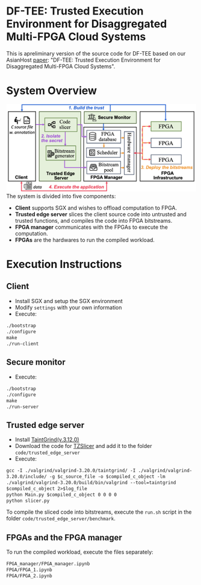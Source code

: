 # DF-TEE: Trusted Execution Environment for Disaggregated Multi-FPGA Cloud Systems
This is apreliminary version of the source code for DF-TEE based on our AsianHost [paper](./docs/AsianHost23_DF-TEE.pdf): "DF-TEE: Trusted Execution Environment for Disaggregated Multi-FPGA Cloud Systems". 

# System Overview
![system_overview](./docs/overview_disag.png)
The system is divided into five components:
- **Client** supports SGX and wishes to offload computation to FPGA.
- **Trusted edge server** slices the client source code into untrusted and trusted functions, and compiles the code into FPGA bitstreams.
- **FPGA manager** communicates with the FPGAs to execute the computation.
- **FPGAs** are the hardwares to run the compiled workload.

# Execution Instructions
## Client
- Install SGX and setup the SGX environment
- Modify `settings` with your own information
- Execute:
```
./bootstrap
./configure
make
./run-client
```
## Secure monitor
- Execute:
```
./bootstrap
./configure
make
./run-server
```

## Trusted edge server
- Install [TaintGrind(v.3.12.0)](https://github.com/wmkhoo/taintgrind) 
- Download the code for [TZSlicer](https://github.com/hwsel/tzslicer) and add it to the folder `code/trusted_edge_server`
- Execute:
```
gcc -I ./valgrind/valgrind-3.20.0/taintgrind/ -I ./valgrind/valgrind-3.20.0/include/ -g $c_source_file -o $compiled_c_object -lm
./valgrind/valgrind-3.20.0/build/bin/valgrind --tool=taintgrind $compiled_c_object 2>$log_file
python Main.py $compiled_c_object 0 0 0 0
python slicer.py
```
To compile the sliced code into bitstreams, execute the `run.sh` script in the folder `code/trusted_edge_server/benchmark`.

## FPGAs and the FPGA manager
To run the compiled workload, execute the files separately:
```
FPGA_manager/FPGA_manager.ipynb
FPGA/FPGA_1.ipynb
FPGA/FPGA_2.ipynb
```
